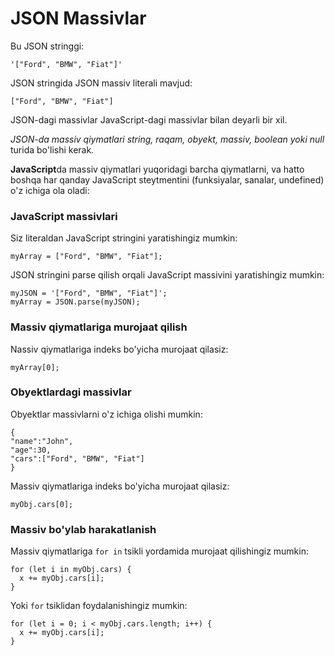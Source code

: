 # JSON Massivlar

Bu JSON stringgi:

```
'["Ford", "BMW", "Fiat"]'
```

JSON stringida JSON massiv literali mavjud:

```
["Ford", "BMW", "Fiat"]
```

JSON-dagi massivlar JavaScript-dagi massivlar bilan deyarli bir xil.

_JSON-da massiv qiymatlari string, raqam, obyekt, massiv, boolean yoki null_ turida bo'lishi kerak.

**JavaScript**da massiv qiymatlari yuqoridagi barcha qiymatlarni, va hatto boshqa har qanday JavaScript steytmentini (funksiyalar, sanalar, undefined) o'z ichiga ola oladi:

### JavaScript massivlari

Siz literaldan JavaScript stringini yaratishingiz mumkin:

```
myArray = ["Ford", "BMW", "Fiat"];
```

JSON stringini parse qilish orqali JavaScript massivini yaratishingiz mumkin:

```
myJSON = '["Ford", "BMW", "Fiat"]';
myArray = JSON.parse(myJSON);
```

### Massiv qiymatlariga murojaat qilish

Nassiv qiymatlariga indeks bo'yicha murojaat qilasiz:

```
myArray[0];
```

### Obyektlardagi massivlar

Obyektlar massivlarni o'z ichiga olishi mumkin:

```
{
"name":"John",
"age":30,
"cars":["Ford", "BMW", "Fiat"]
}
```

Massiv qiymatlariga indeks bo'yicha murojaat qilasiz:

```
myObj.cars[0];
```

### Massiv bo'ylab harakatlanish

Massiv qiymatlariga `for in` tsikli yordamida murojaat qilishingiz mumkin:

```
for (let i in myObj.cars) {
  x += myObj.cars[i];
}
```

Yoki `for` tsiklidan foydalanishingiz mumkin:

```
for (let i = 0; i < myObj.cars.length; i++) {
  x += myObj.cars[i];
}
```

